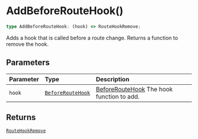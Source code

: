 # AddBeforeRouteHook()

```ts
type AddBeforeRouteHook: (hook) => RouteHookRemove;
```

Adds a hook that is called before a route change. Returns a function to remove the hook.

## Parameters

| Parameter | Type | Description |
| :------ | :------ | :------ |
| `hook` | [`BeforeRouteHook`](BeforeRouteHook) | [BeforeRouteHook](BeforeRouteHook) The hook function to add. |

## Returns

[`RouteHookRemove`](RouteHookRemove)
